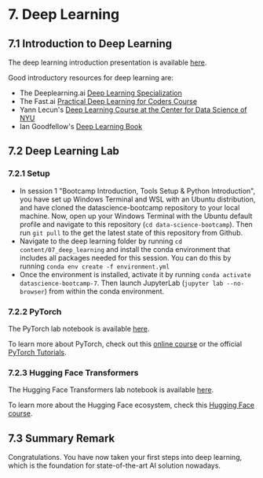 # 7. Deep Learning

## 7.1 Introduction to Deep Learning

The deep learning introduction presentation is available [here](https://github.com/sebastianbirk/datascience-bootcamp/blob/main/content/07_deep_learning/07_deep_learning.pptx).

Good introductory resources for deep learning are:
- The Deeplearning.ai [Deep Learning Specialization](https://deeplearning.ai/courses/deep-learning-specialization/)
- The Fast.ai [Practical Deep Learning for Coders Course](https://course.fast.ai/)
- Yann Lecun's [Deep Learning Course at the Center for Data Science of NYU](https://cds.nyu.edu/deep-learning/)
- Ian Goodfellow's [Deep Learning Book](https://www.deeplearningbook.org/)

## 7.2 Deep Learning Lab

### 7.2.1 Setup

- In session 1 "Bootcamp Introduction, Tools Setup & Python Introduction", you have set up Windows Terminal and WSL with an Ubuntu distribution, and have cloned the datascience-bootcamp repository to your local machine. Now, open up your Windows Terminal with the Ubuntu default profile and navigate to this repository (```cd data-science-bootcamp```). Then run ```git pull``` to the get the latest state of this repository from Github.
- Navigate to the deep learning folder by running ```cd content/07_deep_learning``` and install the conda environment that includes all packages needed for this session. You can do this by running ```conda env create -f environment.yml```
- Once the environment is installed, activate it by running ```conda activate datascience-bootcamp-7```. Then launch JupyterLab (```jupyter lab --no-browser```) from within the conda environment.

### 7.2.2 PyTorch

The PyTorch lab notebook is available [here](https://github.com/sebastianbirk/datascience-bootcamp/blob/main/content/07_deep_learning/7.1_pytorch.ipynb).

To learn more about PyTorch, check out this [online course](https://www.youtube.com/watch?v=c36lUUr864M&t=8387s) or the official [PyTorch Tutorials](https://pytorch.org/tutorials/).

### 7.2.3 Hugging Face Transformers

The Hugging Face Transformers lab notebook is available [here](https://github.com/sebastianbirk/datascience-bootcamp/blob/main/content/07_deep_learning/7.2_hugging_face_transformers.ipynb).

To learn more about the Hugging Face ecosystem, check this [Hugging Face course](https://huggingface.co/course/chapter1/1).


## 7.3 Summary Remark

Congratulations. You have now taken your first steps into deep learning, which is the foundation for state-of-the-art AI solution nowadays.
